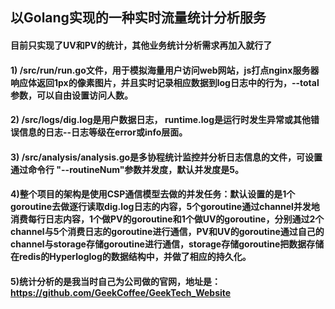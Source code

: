 ## 以Golang实现的一种实时流量统计分析服务

#### 目前只实现了UV和PV的统计，其他业务统计分析需求再加入就行了 
 
#### 1) /src/run/run.go文件，用于模拟海量用户访问web网站，js打点nginx服务器响应体返回1px的像素图片，并且实时记录相应数据到log日志中的行为，--total参数，可以自由设置访问人数。

#### 2) /src/logs/dig.log是用户数据日志， runtime.log是运行时发生异常或其他错误信息的日志--日志等级在error或info层面。

#### 3) /src/analysis/analysis.go是多协程统计监控并分析日志信息的文件，可设置通过命令行 "--routineNum"参数并发度，默认并发度是5。

#### 4)整个项目的架构是使用CSP通信模型去做的并发任务：默认设置的是1个goroutine去做逐行读取dig.log日志的内容，5个goroutine通过channel并发地消费每行日志内容，1个做PV的goroutine和1个做UV的goroutine，分别通过2个channel与5个消费日志的goroutine进行通信，PV和UV的goroutine通过自己的channel与storage存储goroutine进行通信，storage存储goroutine把数据存储在redis的Hyperloglog的数据结构中，并做了相应的持久化。

#### 5)统计分析的是我当时自己为公司做的官网，地址是：https://github.com/GeekCoffee/GeekTech_Website
